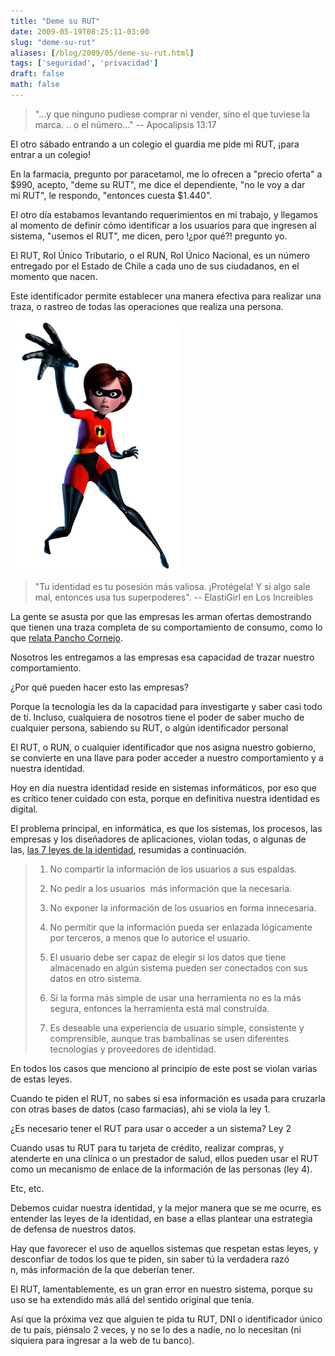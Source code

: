 ```yaml
---
title: "Deme su RUT"
date: 2009-05-19T08:25:11-03:00
slug: "deme-su-rut"
aliases: [/blog/2009/05/deme-su-rut.html]
tags: ['seguridad', 'privacidad']
draft: false
math: false
---
```


> "\...y que ninguno pudiese comprar ni vender, sino el que tuviese la
> marca. .. o el número\..." -- Apocalipsis 13:17

El otro sábado entrando a un colegio el guardia me pide mi RUT, ¡para
entrar a un colegio!

En la farmacia, pregunto por paracetamol, me lo ofrecen a "precio
oferta" a $990, acepto, "deme su RUT", me dice el dependiente, "no
le voy a dar mi RUT", le respondo, "entonces cuesta \$1.440".

El otro día estabamos levantando requerimientos en mi trabajo, y
llegamos al momento de definir cómo identificar a los usuarios para que
ingresen al sistema, "usemos el RUT", me dicen, pero !¿por qué?!
pregunto yo.

El RUT, Rol Único Tributario, o el RUN, Rol Único Nacional, es un número
entregado por el Estado de Chile a cada uno de sus ciudadanos, en el
momento que nacen.

Este identificador permite establecer una manera efectiva para realizar
una traza, o rastreo de todas las operaciones que realiza una persona.

![](elastic-girl.jpg)

> "Tu identidad es tu posesión más valiosa. ¡Protégela! Y si algo sale
> mal, entonces usa tus superpoderes". -- ElastiGirl en Los Increibles

La gente se asusta por que las empresas les arman ofertas demostrando
que tienen una traza completa de su comportamiento de consumo, como lo
que [relata Pancho
Cornejo](http://vivaelocio.blogspot.com/2009/05/que-susto.html).

Nosotros les entregamos a las empresas esa capacidad de trazar nuestro
comportamiento.

¿Por qué pueden hacer esto las empresas?

Porque la tecnología les da la capacidad para investigarte y saber casi
todo de tí. Incluso, cualquiera de nosotros tiene el poder de saber
mucho de cualquier persona, sabiendo su RUT, o algún identificador
personal

El RUT, o RUN, o cualquier identificador que nos asigna nuestro
gobierno, se convierte en una llave para poder acceder a nuestro
comportamiento y a nuestra identidad.

Hoy en día nuestra identidad reside en sistemas informáticos, por eso
que es crítico tener cuidado con esta, porque en definitiva nuestra
identidad es digital.

El problema principal, en informática, es que los sistemas, los
procesos, las empresas y los diseñadores de aplicaciones, violan todas,
o algunas de las, [las 7 leyes de la identidad](http://eternallyoptimistic.com/2008/08/27/laws-of-identity-pamela-style/),
resumidas a continuación.

> 1.  No compartir la información de los usuarios a sus espaldas.
>
> 2.  No pedir a los usuarios  más información que la necesaria.
>
> 3.  No exponer la información de los usuarios en forma innecesaria.
>
> 4.  No permitir que la información pueda ser enlazada lógicamente por
>     terceros, a menos que lo autorice el usuario.
>
> 5.  El usuario debe ser capaz de elegir si los datos que tiene
>     almacenado en algún sistema pueden ser conectados con sus datos en
>     otro sistema.
>
> 6.  Si la forma más simple de usar una herramienta no es la más
>     segura, entonces la herramienta está mal construida.
>
> 7.  Es deseable una experiencia de usuario simple, consistente y
>     comprensible, aunque tras bambalinas se usen diferentes
>     tecnologías y proveedores de identidad.


En todos los casos que menciono al principio de este post se violan
varias de estas leyes.

Cuando te piden el RUT, no sabes si esa información es usada para
cruzarla con otras bases de datos (caso farmacias), ahi se viola la ley
1.

¿Es necesario tener el RUT para usar o acceder a un sistema? Ley 2

Cuando usas tu RUT para tu tarjeta de crédito, realizar compras, y
atenderte en una clínica o un prestador de salud, ellos pueden usar el
RUT como un mecanismo de enlace de la información de las personas (ley
4).

Etc, etc.

Debemos cuidar nuestra identidad, y la mejor manera que se me ocurre, es
entender las leyes de la identidad, en base a ellas plantear una
estrategia de defensa de nuestros datos.

Hay que favorecer el uso de aquellos sistemas que respetan estas leyes,
y desconfiar de todos los que te piden, sin saber tú la verdadera razó\
n, más información de la que deberían tener.

El RUT, lamentablemente, es un gran error en nuestro sistema, porque su
uso se ha extendido más allá del sentido original que tenía.

Así que la próxima vez que alguien te pida tu RUT, DNI o identificador
único de tu país, piénsalo 2 veces, y no se lo des a nadie, no lo
necesitan (ni siquiera para ingresar a la web de tu banco).
